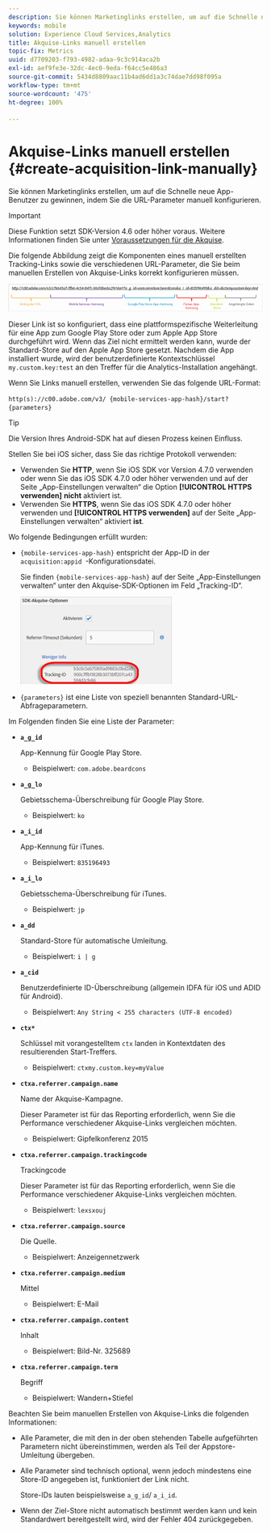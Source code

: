 ```yaml
---
description: Sie können Marketinglinks erstellen, um auf die Schnelle neue App-Benutzer zu gewinnen, indem Sie die URL-Parameter manuell konfigurieren.
keywords: mobile
solution: Experience Cloud Services,Analytics
title: Akquise-Links manuell erstellen
topic-fix: Metrics
uuid: d7709203-f793-4982-adaa-9c3c914aca2b
exl-id: aef9fe3e-32dc-4ec0-9eda-f64cc5e486a3
source-git-commit: 5434d8809aac11b4ad6dd1a3c74dae7dd98f095a
workflow-type: tm+mt
source-wordcount: '475'
ht-degree: 100%

---
```


# Akquise-Links manuell erstellen {#create-acquisition-link-manually}

Sie können Marketinglinks erstellen, um auf die Schnelle neue App-Benutzer zu gewinnen, indem Sie die URL-Parameter manuell konfigurieren.

>[!IMPORTANT]
>
>Diese Funktion setzt SDK-Version 4.6 oder höher voraus. Weitere Informationen finden Sie unter [Voraussetzungen für die Akquise](/help/using/acquisition-main/c-acquisition-prerequisites.md).

Die folgende Abbildung zeigt die Komponenten eines manuell erstellten Tracking-Links sowie die verschiedenen URL-Parameter, die Sie beim manuellen Erstellen von Akquise-Links korrekt konfigurieren müssen.

![](assets/acquisition_url.png)

Dieser Link ist so konfiguriert, dass eine plattformspezifische Weiterleitung für eine App zum Google Play Store oder zum Apple App Store durchgeführt wird. Wenn das Ziel nicht ermittelt werden kann, wurde der Standard-Store auf den Apple App Store gesetzt. Nachdem die App installiert wurde, wird der benutzerdefinierte Kontextschlüssel `my.custom.key:test` an den Treffer für die Analytics-Installation angehängt.

Wenn Sie Links manuell erstellen, verwenden Sie das folgende URL-Format:

`http(s)://c00.adobe.com/v3/ {mobile-services-app-hash}/start? {parameters}`

>[!TIP]
>
>Die Version Ihres Android-SDK hat auf diesen Prozess keinen Einfluss.

Stellen Sie bei iOS sicher, dass Sie das richtige Protokoll verwenden:

* Verwenden Sie **HTTP**, wenn Sie iOS SDK vor Version 4.7.0 verwenden oder wenn Sie das iOS SDK 4.7.0 oder höher verwenden und auf der Seite „App-Einstellungen verwalten“ die Option **[!UICONTROL HTTPS verwenden]** **nicht** aktiviert ist.
* Verwenden Sie **HTTPS**, wenn Sie das iOS SDK 4.7.0 oder höher verwenden und **[!UICONTROL HTTPS verwenden]** auf der Seite „App-Einstellungen verwalten“ aktiviert **ist**.

Wo folgende Bedingungen erfüllt wurden:

* `{mobile-services-app-hash}` entspricht der App-ID in der `acquisition:appid `-Konfigurationsdatei.

   Sie finden `{mobile-services-app-hash}` auf der Seite „App-Einstellungen verwalten“ unter den Akquise-SDK-Optionen im Feld „Tracking-ID“.

   ![](assets/tracking-id.png)

* `{parameters}` ist eine Liste von speziell benannten Standard-URL-Abfrageparametern.

Im Folgenden finden Sie eine Liste der Parameter:

* **`a_g_id`**

   App-Kennung für Google Play Store.

   * Beispielwert: `com.adobe.beardcons`

* **`a_g_lo`**

   Gebietsschema-Überschreibung für Google Play Store.

   * Beispielwert: `ko`

* **`a_i_id`**

   App-Kennung für iTunes.

   * Beispielwert: `835196493`

* **`a_i_lo`**

   Gebietsschema-Überschreibung für iTunes.

   * Beispielwert: `jp`

* **`a_dd`**

   Standard-Store für automatische Umleitung.

   * Beispielwert: `i | g`

* **`a_cid`**

   Benutzerdefinierte ID-Überschreibung (allgemein IDFA für iOS und ADID für Android).

   * Beispielwert: `Any String < 255 characters (UTF-8 encoded)`

* **`ctx*`**

   Schlüssel mit vorangestelltem `ctx` landen in Kontextdaten des resultierenden Start-Treffers.

   * Beispielwert: `ctxmy.custom.key=myValue`

* **`ctxa.referrer.campaign.name`**

   Name der Akquise-Kampagne.

   Dieser Parameter ist für das Reporting erforderlich, wenn Sie die Performance verschiedener Akquise-Links vergleichen möchten.

   * Beispielwert: Gipfelkonferenz 2015

* **`ctxa.referrer.campaign.trackingcode`**

   Trackingcode

   Dieser Parameter ist für das Reporting erforderlich, wenn Sie die Performance verschiedener Akquise-Links vergleichen möchten.

   * Beispielwert: `lexsxouj`

* **`ctxa.referrer.campaign.source`**

   Die Quelle.

   * Beispielwert: Anzeigennetzwerk

* **`ctxa.referrer.campaign.medium`**

   Mittel

   * Beispielwert: E-Mail

* **`ctxa.referrer.campaign.content`**

   Inhalt

   * Beispielwert: Bild-Nr. 325689

* **`ctxa.referrer.campaign.term`**

   Begriff

   * Beispielwert: Wandern+Stiefel


Beachten Sie beim manuellen Erstellen von Akquise-Links die folgenden Informationen:

* Alle Parameter, die mit den in der oben stehenden Tabelle aufgeführten Parametern nicht übereinstimmen, werden als Teil der Appstore-Umleitung übergeben.
* Alle Parameter sind technisch optional, wenn jedoch mindestens eine Store-ID angegeben ist, funktioniert der Link nicht.

   Store-IDs lauten beispielsweise `a_g_id`/ `a_i_id`.

* Wenn der Ziel-Store nicht automatisch bestimmt werden kann und kein Standardwert bereitgestellt wird, wird der Fehler 404 zurückgegeben.

